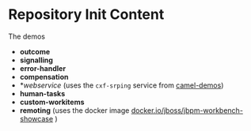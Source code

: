
Repository Init Content
=======================


The demos

- **outcome**
- **signalling**
- **error-handler**
- **compensation**
- **webservice* (uses the `cxf-srping` service from [camel-demos](https://github.com/rparree/camel-demos))
- **human-tasks**
- **custom-workitems**
- **remoting** (uses the docker image [docker.io/jboss/jbpm-workbench-showcase](https://hub.docker.com/r/jboss/jbpm-workbench-showcase/) )